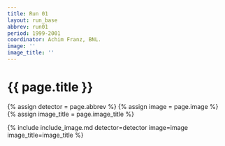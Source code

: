 ```yaml
---
title: Run 01
layout: run_base
abbrev: run01
period: 1999-2001
coordinator: Achim Franz, BNL.
image: ''
image_title: ''
---
```


# {{ page.title }}

{% assign detector = page.abbrev %}
{% assign image = page.image %}
{% assign image_title = page.image_title %}

{% include include_image.md detector=detector image=image image_title=image_title %}

